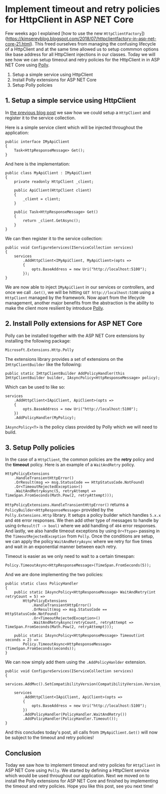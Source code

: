 # Implement timeout and retry policies for HttpClient in ASP NET Core

Few weeks ago I explained [how to use the new `HttpClientFactory`])(https://kimsereyblog.blogspot.com/2018/07/httpclientfactory-in-asp-net-core-21.html). This freed ourselves from managing the confusing lifecycle of a HttpClient and at the same time allowed us to setup commmon options like base address for all HttpClient injections in our classes. Today we will see how we can setup timeout and retry policies for the HttpClient in in ASP NET Core using [Polly](https://github.com/App-vNext/Polly).

1. Setup a simple service using HttpClient
2. Install Polly extensions for ASP NET Core
3. Setup Polly policies

## 1. Setup a simple service using HttpClient

In [the previous blog post](https://kimsereyblog.blogspot.com/2018/07/httpclientfactory-in-asp-net-core-21.html) we saw how we could setup a `HttpClient` and register it to the service collection.

Here is a simple service client which will be injected throughout the application:

```
public interface IMyApiClient
{
    Task<HttpResponseMessage> Get();
}
```

And here is the implementation:

```
public class MyApiClient : IMyApiClient
{
    private readonly HttpClient _client;

    public ApiClient(HttpClient client)
    {
        _client = client;
    }

    public Task<HttpResponseMessage> Get()
    {
        return _client.GetAsync();
    }
}
```

We can then register it to the service collection:

```
public void ConfigureServices(IServiceCollection services)
{
    services
        .AddHttpClient<IMyApiClient, MyApiClient>(opts =>
        {
            opts.BaseAddress = new Uri("http://localhost:5100");
        });
}
```

We are now able to inject `IMyApiClient` in our services or controllers, and once we call `.Get()`, we will be hitting `GET http://localhost:5100` using a `HttpClient` managed by the framework. Now apart from the lifecycle management, another major benefits from the abstraction is the ability to make the client more resilient by introduce [Polly](https://github.com/App-vNext/Polly).

## 2. Install Polly extensions for ASP NET Core

Polly can be installed together with the ASP NET Core extensions by installing the following package:

```
Microsoft.Extensions.Http.Polly
```

The extensions library provides a set of extensions on the `IHttpClientBuilder` like the following: 

```
public static IHttpClientBuilder AddPolicyHandler(this IHttpClientBuilder builder, IAsyncPolicy<HttpResponseMessage> policy);
```

Which can be used to like so:

```
services
    .AddHttpClient<IApiClient, ApiClient>(opts =>
    {
        opts.BaseAddress = new Uri("http://localhost:5100");
    })
    .AddPolicyHandler(MyPolicy);
```

`IAsyncPolicy<T>` is the policy class provided by Polly which we will need to build.

## 3. Setup Polly policies

In the case of a `HttpClient`, the common policies are the __retry__ policy and the __timeout__ policy.
Here is an example of a `WaitAndRetry` policy.

```
HttpPolicyExtensions
    .HandleTransientHttpError()
    .OrResult(msg => msg.StatusCode == HttpStatusCode.NotFound)
    .Or<TimeoutRejectedException>()
    .WaitAndRetryAsync(5, retryAttempt => TimeSpan.FromSeconds(Math.Pow(2, retryAttempt)));
```

`HttpPolicyExtensions.HandleTransientHttpError()` returns a `PolicyBuilder<HttpResponseMessage>` provided by the `Polly.Extensions.Http` library. It setups a policy builder which handles `5.x.x` and `408` error responses.
We then add other type of messages to handle by using `OrResult(T -> bool)` where we add handling of `404` error responses. And lastly, we also handle timeout exceptions by using `Or<Ttype>` passing in the `TimeoutRejectedException` from `Polly`. Once the conditions are setup, we can apply the policy `WaitAndRetryAsync` where we retry for five times and wait in an exponential manner between each retry.

Timeout is easier as we only need to wait to a certain timespan:

```
Policy.TimeoutAsync<HttpResponseMessage>(TimeSpan.FromSeconds(5));
```

And we are done implementing the two policies:

```
public static class PolicyHandler
{
    public static IAsyncPolicy<HttpResponseMessage> WaitAndRetry(int retryCount = 5) =>
        HttpPolicyExtensions
            .HandleTransientHttpError()
            .OrResult(msg => msg.StatusCode == HttpStatusCode.NotFound)
            .Or<TimeoutRejectedException>()
            .WaitAndRetryAsync(retryCount, retryAttempt => TimeSpan.FromSeconds(Math.Pow(2, retryAttempt)));

    public static IAsyncPolicy<HttpResponseMessage> Timeout(int seconds = 2) =>
        Policy.TimeoutAsync<HttpResponseMessage>(TimeSpan.FromSeconds(seconds));
}
```

We can now simply add them using the `.AddPolicyHanlder` extension.

```
public void ConfigureServices(IServiceCollection services)
{
    services.AddMvc().SetCompatibilityVersion(CompatibilityVersion.Version_2_1);

    services
        .AddHttpClient<IApiClient, ApiClient>(opts =>
        {
            opts.BaseAddress = new Uri("http://localhost:5100");
        })
        .AddPolicyHandler(PolicyHandler.WaitAndRetry())
        .AddPolicyHandler(PolicyHandler.Timeout());
}
```

And this concludes today's post, all calls from `IMyApiClient.Get()` will now be subject to the timeout and retry policies!

## Conclusion

Today we saw how to implement timeout and retry policies for `HttpClient` in ASP NET Core using `Polly`. We started by defining a HttpClient service which would be used throughout our application. Next we moved on to install the Polly extensions for ASP NET Core and finished by implementing the timeout and retry policies. Hope you like this post, see you next time!
